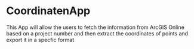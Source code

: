 # CoordinatenApp
 This App will allow the users to fetch the information from ArcGIS Online based on a project number and then extract the coordinates of points and export it in a specfic format 
